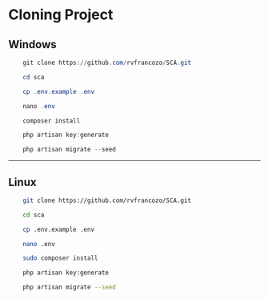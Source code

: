 # Cloning Project
 
## Windows

```ps1
    git clone https://github.com/rvfrancozo/SCA.git
```

```ps1
    cd sca
```

```ps1
    cp .env.example .env
```

```ps1
    nano .env
```

```ps1
    composer install
```

```ps1
    php artisan key:generate
```

```ps1
    php artisan migrate --seed
```

---

## Linux

```bash
    git clone https://github.com/rvfrancozo/SCA.git
```

```bash
    cd sca
```

```bash
    cp .env.example .env
```

```bash
    nano .env
```

```bash
    sudo composer install
```

```bash
    php artisan key:generate
```

```bash
    php artisan migrate --seed
```
